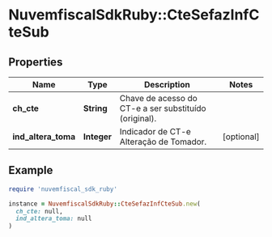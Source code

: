 # NuvemfiscalSdkRuby::CteSefazInfCteSub

## Properties

| Name | Type | Description | Notes |
| ---- | ---- | ----------- | ----- |
| **ch_cte** | **String** | Chave de acesso do CT-e a ser substituído (original). |  |
| **ind_altera_toma** | **Integer** | Indicador de CT-e Alteração de Tomador. | [optional] |

## Example

```ruby
require 'nuvemfiscal_sdk_ruby'

instance = NuvemfiscalSdkRuby::CteSefazInfCteSub.new(
  ch_cte: null,
  ind_altera_toma: null
)
```

